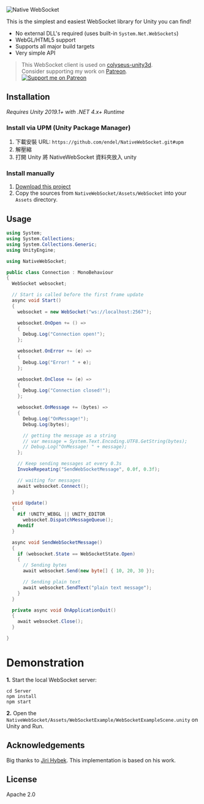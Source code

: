 <img src="Media/header.png?raw=true" alt="Native WebSocket" />

This is the simplest and easiest WebSocket library for Unity you can find!

- No external DLL's required (uses built-in `System.Net.WebSockets`)
- WebGL/HTML5 support
- Supports all major build targets
- Very simple API

> This WebSocket client is used on [colyseus-unity3d](https://github.com/colyseus/colyseus-unity3d). <br />
> Consider supporting my work on [Patreon](https://patreon.com/endel). <br />
> [![Support me on Patreon](https://img.shields.io/endpoint.svg?url=https%3A%2F%2Fshieldsio-patreon.vercel.app%2Fapi%3Fusername%3Dendel%26type%3Dpatrons&style=for-the-badge)](https://patreon.com/endel)

## Installation

*Requires Unity 2019.1+ with .NET 4.x+ Runtime*

### Install via UPM (Unity Package Manager)
1. 下載安裝 URL: ```https://github.com/endel/NativeWebSocket.git#upm```
2. 解壓縮
3. 打開 Unity 將 NativeWebSocket 資料夾放入 unity
 

### Install manually
1. [Download this project](https://github.com/endel/NativeWebSocket/archive/master.zip)
2. Copy the sources from `NativeWebSocket/Assets/WebSocket` into your `Assets` directory.

## Usage

```csharp
using System;
using System.Collections;
using System.Collections.Generic;
using UnityEngine;

using NativeWebSocket;

public class Connection : MonoBehaviour
{
  WebSocket websocket;

  // Start is called before the first frame update
  async void Start()
  {
    websocket = new WebSocket("ws://localhost:2567");

    websocket.OnOpen += () =>
    {
      Debug.Log("Connection open!");
    };

    websocket.OnError += (e) =>
    {
      Debug.Log("Error! " + e);
    };

    websocket.OnClose += (e) =>
    {
      Debug.Log("Connection closed!");
    };

    websocket.OnMessage += (bytes) =>
    {
      Debug.Log("OnMessage!");
      Debug.Log(bytes);

      // getting the message as a string
      // var message = System.Text.Encoding.UTF8.GetString(bytes);
      // Debug.Log("OnMessage! " + message);
    };

    // Keep sending messages at every 0.3s
    InvokeRepeating("SendWebSocketMessage", 0.0f, 0.3f);

    // waiting for messages
    await websocket.Connect();
  }

  void Update()
  {
    #if !UNITY_WEBGL || UNITY_EDITOR
      websocket.DispatchMessageQueue();
    #endif
  }

  async void SendWebSocketMessage()
  {
    if (websocket.State == WebSocketState.Open)
    {
      // Sending bytes
      await websocket.Send(new byte[] { 10, 20, 30 });

      // Sending plain text
      await websocket.SendText("plain text message");
    }
  }

  private async void OnApplicationQuit()
  {
    await websocket.Close();
  }

}
```

# Demonstration

**1.** Start the local WebSocket server:

```
cd Server
npm install
npm start
```

**2.** Open the `NativeWebSocket/Assets/WebSocketExample/WebSocketExampleScene.unity` on Unity and Run.


## Acknowledgements

Big thanks to [Jiri Hybek](https://github.com/jirihybek/unity-websocket-webgl).
This implementation is based on his work.

## License

Apache 2.0
